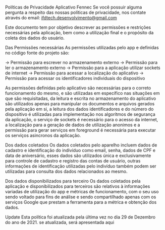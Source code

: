 Políticas de Privacidade Aplicativo Fennec
Se você possuir alguma pergunta a respeito das nossas políticas de privacidade, nos contate através do email: ifdtech.desenvolvimento@gmail.com

Este documento tem por objetivo descrever as permissões e restrições necessárias pela aplicação, bem como a utilização final e o propósito da coleta dos dados do usuário.

Das Permissões necessárias
As permissões utilizadas pelo app e definidas no código fonte do projeto são:


→ Permissão para escrever no armazenamento externo
→ Permissão para ler o armazenamento externo
→ Permissão para a aplicação utilizar sockets de internet
→ Permissão para acessar a localização do aplicativo
→ Permissão para acessar os identificadores individuais do dispositivo

As permissões definidas pelo aplicativo são necessárias para o correto funcionamento do mesmo, e são utilizadas em específico nas situações em que são requisitadas, da leitura e escrita no armazenamento do aplicativo são utilizados apenas para manipular os documentos e arquivos gerados pela aplicação em si, a leitura dos dados identificadores e do número do dispositivo é utilizadas para implementação nos algorítmos de segurança da aplicação, o serviço de sockets é necessário para o acesso da internet, a localização para a geração de dados de utilização anonimos e a permissão para gerar serviços em foreground é necessária para executar os serviços asincronos da aplicação.

Dos dados coletados
Os dados coletados pelo aparelho incluem dados de cadastro e identificação do indivíduo como email, senha, dados de CPF e data de aniversário, esses dados são utilizados única e exclusivamente para controle de cadastro e registro das contas de usuário, outras informações de identificação utilizadas pelo indivíduo também podem ser utilizadas para consulta dos dados relacionados ao mesmo.

Dos dados disponibilizados para terceiro
Os dados coletados pela aplicação e disponibilizados para terceiros são relativos à informações variadas de utilização do app e métricas de funcionamento, com o seu uso sendo voltado para fins de análise e sendo compartilhado apenas com os serviços Google que prestam a ferramenta para a métrica e obtenção dos dados.

Update
Esta política foi atualizada pela última vez no dia 29 de Dezembro do ano de 2021. se atualizada, será apresentada aqui